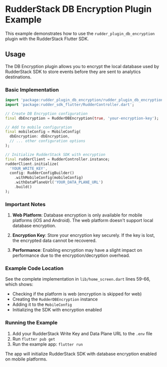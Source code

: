 # RudderStack DB Encryption Plugin Example

This example demonstrates how to use the `rudder_plugin_db_encryption` plugin with the RudderStack Flutter SDK.

## Usage

The DB Encryption plugin allows you to encrypt the local database used by RudderStack SDK to store events before they are sent to analytics destinations.

### Basic Implementation

```dart
import 'package:rudder_plugin_db_encryption/rudder_plugin_db_encryption.dart';
import 'package:rudder_sdk_flutter/RudderController.dart';

// Create DB Encryption configuration
final dbEncryption = RudderDBEncryption(true, 'your-encryption-key');

// Add to mobile configuration
final mobileConfig = MobileConfig(
  dbEncryption: dbEncryption,
  // ... other configuration options
);

// Initialize RudderStack SDK with encryption
final rudderClient = RudderController.instance;
rudderClient.initialize(
  'YOUR_WRITE_KEY',
  config: RudderConfigBuilder()
    .withMobileConfig(mobileConfig)
    .withDataPlaneUrl('YOUR_DATA_PLANE_URL')
    .build()
);
```

### Important Notes

1. **Web Platform**: Database encryption is only available for mobile platforms (iOS and Android). The web platform doesn't support local database encryption.

2. **Encryption Key**: Store your encryption key securely. If the key is lost, the encrypted data cannot be recovered.

3. **Performance**: Enabling encryption may have a slight impact on performance due to the encryption/decryption overhead.

### Example Code Location

See the complete implementation in `lib/home_screen.dart` lines 59-66, which shows:
- Checking if the platform is web (encryption is skipped for web)
- Creating the `RudderDBEncryption` instance
- Adding it to the `MobileConfig`
- Initializing the SDK with encryption enabled

### Running the Example

1. Add your RudderStack Write Key and Data Plane URL to the `.env` file
2. Run `flutter pub get`
3. Run the example app: `flutter run`

The app will initialize RudderStack SDK with database encryption enabled on mobile platforms.